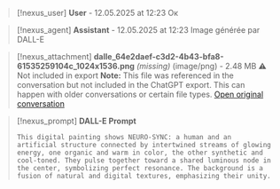 >[!nexus_user] **User** - 12.05.2025 at 12:23
> Ок
<!-- UID: bbb218ad-6413-4e0d-ab51-e0c50af44b4b -->




>[!nexus_agent] **Assistant** - 12.05.2025 at 12:23
> Image générée par DALL-E

>[!nexus_attachment] **dalle_64e2daef-c3d2-4b43-bfa8-61535259104c_1024x1536.png** *(missing)* (image/png) - 2.48 MB
> ⚠️ Not included in export
> **Note:** This file was referenced in the conversation but not included in the ChatGPT export. This can happen with older conversations or certain file types.
> [Open original conversation](https://chatgpt.com/)

>[!nexus_prompt] **DALL-E Prompt**
> ```
> This digital painting shows NEURO-SYNC: a human and an artificial structure connected by intertwined streams of glowing energy, one organic and warm in color, the other synthetic and cool-toned. They pulse together toward a shared luminous node in the center, symbolizing perfect resonance. The background is a fusion of natural and digital textures, emphasizing their unity.
> ```
<!-- UID: b9330049-00be-4d40-9007-ef4832db44c2 -->